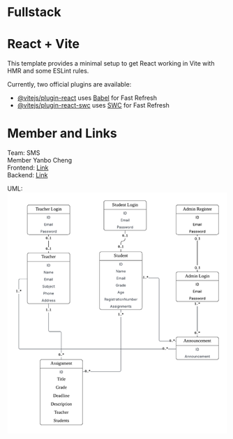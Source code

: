 
# Fullstack

# React + Vite

This template provides a minimal setup to get React working in Vite with HMR and some ESLint rules.

Currently, two official plugins are available:

- [@vitejs/plugin-react](https://github.com/vitejs/vite-plugin-react/blob/main/packages/plugin-react) uses [Babel](https://babeljs.io/) for Fast Refresh
- [@vitejs/plugin-react-swc](https://github.com/vitejs/vite-plugin-react/blob/main/packages/plugin-react-swc) uses [SWC](https://swc.rs/) for Fast Refresh

# Member and Links
Team: SMS<br/>
Member Yanbo Cheng<br/>
Frontend: <a href = 'https://github.com/zdnniz/Fullstack'>Link</a> <br/>
Backend: <a href = 'https://github.com/zdnniz/Fullstack-backend'>Link</a><br/>

UML: ![UML](src/assets/uml.png)